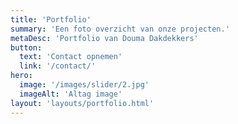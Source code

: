 ```yaml
---
title: 'Portfolio'
summary: 'Een foto overzicht van onze projecten.'
metaDesc: 'Portfolio van Douma Dakdekkers'
button:
  text: 'Contact opnemen'
  link: '/contact/'
hero:
  image: '/images/slider/2.jpg'
  imageAlt: 'Altag image'
layout: 'layouts/portfolio.html'
---
```

